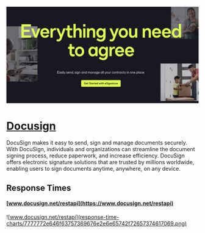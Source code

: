 [![Visit Docusign](imagePreview.png)](https://docusign.com)

# [Docusign](https://docusign.com)

DocuSign makes it easy to send, sign and manage documents securely. With DocuSign, individuals and organizations can streamline the document signing process, reduce paperwork, and increase efficiency. DocuSign offers electronic signature solutions that are trusted by millions worldwide, enabling users to sign documents anytime, anywhere, on any device.

## Response Times

#### [www.docusign.net/restapi](https://www.docusign.net/restapi)

![www.docusign.net/restapi](response-time-charts/7777772e646f63757369676e2e6e65742f72657374617069.png)
